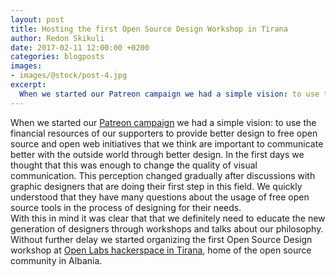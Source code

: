```yaml
---
layout: post
title: Hosting the first Open Source Design Workshop in Tirana
author: Redon Skikuli
date: 2017-02-11 12:00:00 +0200
categories: blogposts
images:
- images/@stock/post-4.jpg
excerpt:
  When we started our Patreon campaign we had a simple vision: to use the financial resources of our supporters to provide better design to free open source and open web initiatives that we think are important to communicate better with the outside world through better design. In the first days we thought that this was […]
---
```


<p>When we started our <a href="https://www.patreon.com/ura" target="blank">Patreon campaign</a> we had a simple vision: to use the financial resources of our supporters to provide better design to free open source and open web initiatives that we think are important to communicate better with the outside world through better design. In the first days we thought that this was enough to change the quality of visual communication. This perception changed gradually after discussions with graphic designers that are doing their first step in this field. We quickly understood that they have many questions about the usage of free open source tools in the process of designing for their needs.<br /> With this in mind it was clear that that we definitely need to educate the new generation of designers through workshops and talks about our philosophy. Without further delay we started organizing the first Open Source Design workshop at <a href="https://openlabs.cc/" target="blank">Open Labs hackerspace in Tirana</a>, home of the open source community in Albania.</p>
